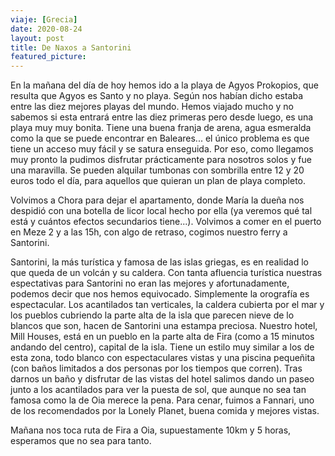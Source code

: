 ```yaml
---
viaje: [Grecia]
date: 2020-08-24
layout: post
title: De Naxos a Santorini
featured_picture: 
---
```

En la mañana del día de hoy hemos ido a la playa de Agyos Prokopios, que resulta que Agyos es Santo y no playa. Según nos habían dicho estaba entre las diez mejores playas del mundo. Hemos viajado mucho y no sabemos si esta entrará entre las diez primeras pero desde luego, es una playa muy muy bonita. Tiene una buena franja de arena, agua esmeralda como la que se puede encontrar en Baleares... el único problema es que tiene un acceso muy fácil y se satura enseguida. Por eso, como llegamos muy pronto la pudimos disfrutar prácticamente para nosotros solos y fue una maravilla. Se pueden alquilar tumbonas con sombrilla entre 12 y 20 euros todo el día, para aquellos que quieran un plan de playa completo.

Volvimos a Chora para dejar el apartamento, donde María la dueña nos despidió con una botella de licor local hecho por ella (ya veremos qué tal está y cuántos efectos secundarios tiene...). Volvimos a comer en el puerto en Meze 2 y a las 15h, con algo de retraso, cogimos nuestro ferry a Santorini. 

Santorini, la más turística y famosa de las islas griegas, es en realidad lo que queda de un volcán y su caldera. Con tanta afluencia turística nuestras espectativas para Santorini no eran las mejores y afortunadamente, podemos decir que nos hemos equivocado. Simplemente la orografía es espectacular. Los acantilados tan verticales, la caldera cubierta por el mar y los pueblos cubriendo la parte alta de la isla que parecen nieve de lo blancos que son, hacen de Santorini una estampa preciosa. Nuestro hotel, Mill Houses, está en un pueblo en la parte alta de Fira (como a 15 minutos andando del centro), capital de la isla. Tiene un estilo muy similar a los de esta zona, todo blanco con espectaculares vistas y una piscina pequeñita (con baños limitados a dos personas por los tiempos que corren). Tras darnos un baño y disfrutar de las vistas del hotel salimos dando un paseo junto a los acantilados para ver la puesta de sol, que aunque no sea tan famosa como la de Oia merece la pena. Para cenar, fuimos a Fannari, uno de los recomendados por la Lonely Planet, buena comida y mejores vistas.

Mañana nos toca ruta de Fira a Oia, supuestamente 10km y 5 horas, esperamos que no sea para tanto. 